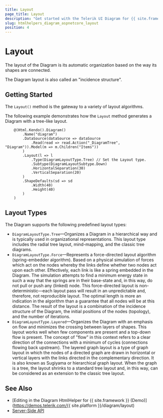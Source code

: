 ```yaml
---
title: Layout
page_title: Layout
description: "Get started with the Telerik UI Diagram for {{ site.framework }} and use its built-in layout options."
slug: htmlhelpers_diagram_aspnetcore_layout
position: 4
---
```


# Layout

The layout of the Diagram is its automatic organization based on the way its shapes are connected.

The Diagram layout is also called an "incidence structure".

## Getting Started

The `Layout()` method is the gateway to a variety of layout algorithms.

The following example demonstrates how the `Layout` method generates a Diagram with a tree-like layout.

```HtmlHelper
    @(Html.Kendo().Diagram()
        .Name("diagram")
        .DataSource(dataSource => dataSource
            .Read(read => read.Action("_DiagramTree", "Diagram")).Model(m => m.Children("Items"))
        )
        .Layout(l => l
            .Type(DiagramLayoutType.Tree) // Set the Layout type.
            .Subtype(DiagramLayoutSubtype.Down)
            .HorizontalSeparation(30)
            .VerticalSeparation(20)
        )
        .ShapeDefaults(sd => sd
            .Width(40)
            .Height(40)
        )
    )
```

## Layout Types

The Diagram supports the following predefined layout types:

* `DiagramLayoutType.Tree`&mdash;Organizes a Diagram in a hierarchical way and is typically used in organizational representations. This layout type includes the radial tree layout, mind-mapping, and the classic tree diagrams.
* `DiagramLayoutType.Force`&mdash;Represents a force-directed layout algorithm (spring-embedder algorithm). Based on a physical simulation of forces which act on the nodes whereby the links define whether two nodes act upon each other. Effectively, each link is like a spring embedded in the Diagram. The simulation attempts to find a minimum energy state in such a way that the springs are in their base-state and, in this way, do not pull or push any (linked) node. This force-directed layout is non-deterministic&mdash;each layout pass will result in an unpredictable and, therefore, not reproducible layout. The optimal length is more an indication in the algorithm than a guarantee that all nodes will be at this distance. The result of the layout is a combination of the incidence structure of the Diagram, the initial positions of the nodes (topology), and the number of iterations.
* `DiagramLayoutType.Layered`&mdash;Organizes the Diagram with an emphasis on flow and minimizes the crossing between layers of shapes. This layout works well when few components are present and a top-down flow is present. The concept of "flow" in this context refers to a clear direction of the connections with a minimum of cycles (connections flowing back upstream). The layered graph layout is a type of graph layout in which the nodes of a directed graph are drawn in horizontal or vertical layers with the links directed in the complementary direction. It is also known as Sugiyama or hierarchical graph layout. When the graph is a tree, the layout shrinks to a standard tree layout and, in this way, can be considered as an extension to the classic tree layout.

## See Also

* [Editing in the Diagram HtmlHelper for {{ site.framework }} (Demo)](https://demos.telerik.com/{{ site.platform }}/diagram/layout)
* [Server-Side API](/api/diagram)
